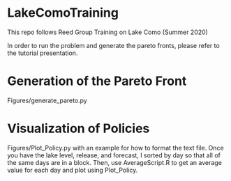 # LakeComoTraining
This repo follows Reed Group Training on Lake Como (Summer 2020)

In order to run the problem and generate the pareto fronts, please refer to the tutorial presentation. 


# Generation of the Pareto Front
Figures/generate_pareto.py

# Visualization of Policies 
Figures/Plot_Policy.py with an example for how to format the text file. Once you have the lake level, release, and forecast, I sorted by day so that all of the same days are in a block. Then, use AverageScript.R to get an average value for each day and plot using Plot_Policy.
